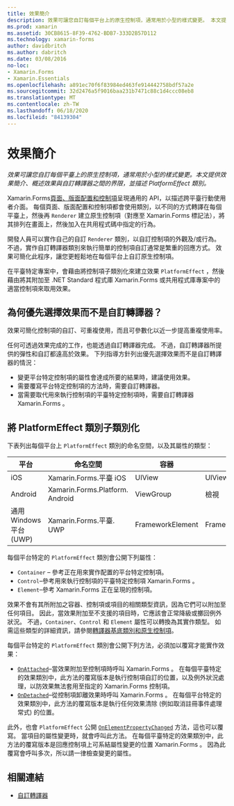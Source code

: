 ```yaml
---
title: 效果簡介
description: 效果可讓您自訂每個平台上的原生控制項，通常用於小型的樣式變更。 本文提供效果簡介、概述效果與自訂轉譯器之間的界限，並描述 PlatformEffect 類別。
ms.prod: xamarin
ms.assetid: 30CB8615-8F39-4762-BDB7-333D2B57D112
ms.technology: xamarin-forms
author: davidbritch
ms.author: dabritch
ms.date: 03/08/2016
no-loc:
- Xamarin.Forms
- Xamarin.Essentials
ms.openlocfilehash: a891ec70f6f83984ed463fe914442758bdf57a2e
ms.sourcegitcommit: 32d2476a5f9016baa231b7471c88c1d4ccc08eb8
ms.translationtype: MT
ms.contentlocale: zh-TW
ms.lasthandoff: 06/18/2020
ms.locfileid: "84139304"
---
```

# <a name="introduction-to-effects"></a>效果簡介

_效果可讓您自訂每個平臺上的原生控制項，通常用於小型的樣式變更。本文提供效果簡介、概述效果與自訂轉譯器之間的界限，並描述 PlatformEffect 類別。_

Xamarin.Forms[頁面、版面配置和控制項](~/xamarin-forms/user-interface/controls/index.md)呈現通用的 API，以描述跨平臺行動使用者介面。 每個頁面、版面配置和控制項都會使用類別，以不同的方式轉譯在每個平臺上，然後再 `Renderer` 建立原生控制項（對應至 Xamarin.Forms 標記法），將其排列在畫面上，然後加入在共用程式碼中指定的行為。

開發人員可以實作自己的自訂 `Renderer` 類別，以自訂控制項的外觀及/或行為。 不過，實作自訂轉譯器類別來執行簡單的控制項自訂通常是繁重的回應方式。 效果可簡化此程序，讓您更輕鬆地在每個平台上自訂原生控制項。

在平臺特定專案中，會藉由將控制項子類別化來建立效果 `PlatformEffect` ，然後藉由將其附加至 .NET Standard 程式庫 Xamarin.Forms 或共用程式庫專案中的適當控制項來取用效果。

## <a name="why-use-an-effect-over-a-custom-renderer"></a>為何優先選擇效果而不是自訂轉譯器？

效果可簡化控制項的自訂、可重複使用，而且可參數化以近一步提高重複使用率。

任何可透過效果完成的工作，也能透過自訂轉譯器完成。 不過，自訂轉譯器所提供的彈性和自訂都遠高於效果。 下列指導方針列出優先選擇效果而不是自訂轉譯器的情況：

- 變更平台特定控制項的屬性會達成所要的結果時，建議使用效果。
- 需要覆寫平台特定控制項的方法時，需要自訂轉譯器。
- 當需要取代用來執行控制項的平臺特定控制項時，需要自訂轉譯器 Xamarin.Forms 。

## <a name="subclassing-the-platformeffect-class"></a>將 PlatformEffect 類別子類別化

下表列出每個平台上 `PlatformEffect` 類別的命名空間，以及其屬性的類型：

|平台|命名空間|容器|控制|
|--- |--- |--- |--- |
|iOS|Xamarin.Forms.平臺 iOS|UIView|UIView|
|Android|Xamarin.Forms.Platform. Android|ViewGroup|檢視|
|通用 Windows 平台 (UWP)|Xamarin.Forms.平臺. UWP|FrameworkElement|FrameworkElement|

每個平台特定的 `PlatformEffect` 類別會公開下列屬性：

- `Container` – 參考正在用來實作配置的平台特定控制項。
- `Control`–參考用來執行控制項的平臺特定控制項 Xamarin.Forms 。
- `Element`–參考 Xamarin.Forms 正在呈現的控制項。

效果不會有其所附加之容器、控制項或項目的相關類型資訊，因為它們可以附加至任何項目。 因此，當效果附加至不支援的項目時，它應該會正常降級或擲回例外狀況。 不過，`Container`、`Control` 和 `Element` 屬性可以轉換為其實作類型。 如需這些類型的詳細資訊，請參閱[轉譯器基底類別和原生控制項](~/xamarin-forms/app-fundamentals/custom-renderer/renderers.md)。

每個平台特定的 `PlatformEffect` 類別會公開下列方法，必須加以覆寫才能實作效果：

- [`OnAttached`](xref:Xamarin.Forms.Effect.OnAttached)–當效果附加至控制項時呼叫 Xamarin.Forms 。 在每個平臺特定的效果類別中，此方法的覆寫版本是執行控制項自訂的位置，以及例外狀況處理，以防效果無法套用至指定的 Xamarin.Forms 控制項。
- [`OnDetached`](xref:Xamarin.Forms.Effect.OnDetached)–從控制項卸離效果時呼叫 Xamarin.Forms 。 在每個平台特定的效果類別中，此方法的覆寫版本是執行任何效果清除 (例如取消註冊事件處理常式) 的位置。

此外，也會 `PlatformEffect` 公開 [`OnElementPropertyChanged`](xref:Xamarin.Forms.PlatformEffect`2.OnElementPropertyChanged(System.ComponentModel.PropertyChangedEventArgs)) 方法，這也可以覆寫。 當項目的屬性變更時，就會呼叫此方法。 在每個平臺特定的效果類別中，此方法的覆寫版本是回應控制項上可系結屬性變更的位置 Xamarin.Forms 。 因為此覆寫會呼叫多次，所以請一律檢查變更的屬性。

## <a name="related-links"></a>相關連結

- [自訂轉譯器](~/xamarin-forms/app-fundamentals/custom-renderer/index.md)
